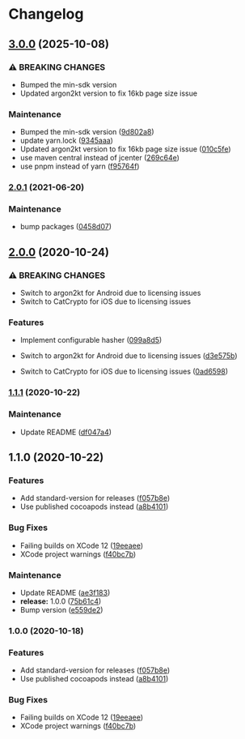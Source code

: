 # Changelog

## [3.0.0](https://github.com/poowf/react-native-argon2/compare/v2.0.1...v3.0.0) (2025-10-08)


### ⚠ BREAKING CHANGES

* Bumped the min-sdk version
* Updated argon2kt version to fix 16kb page size issue

### Maintenance

* Bumped the min-sdk version ([9d802a8](https://github.com/poowf/react-native-argon2/commit/9d802a8e970b5092bdecfb10ffc9fb9ae4049835))
* update yarn.lock ([9345aaa](https://github.com/poowf/react-native-argon2/commit/9345aaa447263e07a0afa589ab88a7b6b9bb561c))
* Updated argon2kt version to fix 16kb page size issue ([010c5fe](https://github.com/poowf/react-native-argon2/commit/010c5fe9a92d4d222bcb25f4f1baa7cbedfbb04b))
* use maven central instead of jcenter ([269c64e](https://github.com/poowf/react-native-argon2/commit/269c64e91b188222ad60790708d4d9c36a3852a6))
* use pnpm instead of yarn ([f95764f](https://github.com/poowf/react-native-argon2/commit/f95764fa0a08fbae4e5bd463e66c5734f68d91c5))

### [2.0.1](https://github.com/poowf/react-native-argon2/compare/v2.0.0...v2.0.1) (2021-06-20)


### Maintenance

* bump packages ([0458d07](https://github.com/poowf/react-native-argon2/commit/0458d07ae5059d806003fda685554fa7193548a6))

## [2.0.0](https://github.com/poowf/react-native-argon2/compare/v1.1.1...v2.0.0) (2020-10-24)


### ⚠ BREAKING CHANGES

* Switch to argon2kt for Android due to licensing issues
* Switch to CatCrypto for iOS due to licensing issues

### Features

* Implement configurable hasher ([099a8d5](https://github.com/poowf/react-native-argon2/commit/099a8d564c74ed5576da177b96dd54eb2b1e3c01))


* Switch to argon2kt for Android due to licensing issues ([d3e575b](https://github.com/poowf/react-native-argon2/commit/d3e575b8bc15787a14485533b132820ddeac608d))
* Switch to CatCrypto for iOS due to licensing issues ([0ad6598](https://github.com/poowf/react-native-argon2/commit/0ad65981891794c5ade69633e2d1eaba0714d5c5))

### [1.1.1](https://github.com/poowf/react-native-argon2/compare/v1.1.0...v1.1.1) (2020-10-22)


### Maintenance

* Update README ([df047a4](https://github.com/poowf/react-native-argon2/commit/df047a43377b5b3dfeac787a163956a45d0d5302))

## 1.1.0 (2020-10-22)


### Features

* Add standard-version for releases ([f057b8e](https://github.com/poowf/react-native-argon2/commit/f057b8efa2e64ce7b4c429959cbf532c3b13ebd1))
* Use published cocoapods instead ([a8b4101](https://github.com/poowf/react-native-argon2/commit/a8b410116c803660f85d2a7d2f223a217856e3d9))


### Bug Fixes

* Failing builds on XCode 12 ([19eeaee](https://github.com/poowf/react-native-argon2/commit/19eeaee6b3e1a46f9c39bb8fd29455d8113cc392))
* XCode project warnings ([f40bc7b](https://github.com/poowf/react-native-argon2/commit/f40bc7bcc5a38141048304b0f657da3a9bd04c71))


### Maintenance

* Update README ([ae3f183](https://github.com/poowf/react-native-argon2/commit/ae3f183d1cf92c7b451859efd3206fd21a9a3d30))
* **release:** 1.0.0 ([75b61c4](https://github.com/poowf/react-native-argon2/commit/75b61c4a4c1ddc6085a0482258ff3cd60be7bfc6))
* Bump version ([e559de2](https://github.com/poowf/react-native-argon2/commit/e559de2358302902f7b7574ddef9668a63d8ae90))

### 1.0.0 (2020-10-18)


### Features

* Add standard-version for releases ([f057b8e](https://github.com/poowf/react-native-argon2/commit/f057b8efa2e64ce7b4c429959cbf532c3b13ebd1))
* Use published cocoapods instead ([a8b4101](https://github.com/poowf/react-native-argon2/commit/a8b410116c803660f85d2a7d2f223a217856e3d9))


### Bug Fixes

* Failing builds on XCode 12 ([19eeaee](https://github.com/poowf/react-native-argon2/commit/19eeaee6b3e1a46f9c39bb8fd29455d8113cc392))
* XCode project warnings ([f40bc7b](https://github.com/poowf/react-native-argon2/commit/f40bc7bcc5a38141048304b0f657da3a9bd04c71))
